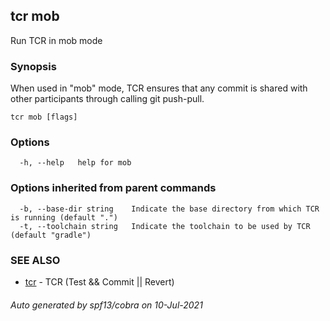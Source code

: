 ## tcr mob

Run TCR in mob mode

### Synopsis


When used in "mob" mode, TCR ensures that any commit
is shared with other participants through calling git push-pull.

```
tcr mob [flags]
```

### Options

```
  -h, --help   help for mob
```

### Options inherited from parent commands

```
  -b, --base-dir string    Indicate the base directory from which TCR is running (default ".")
  -t, --toolchain string   Indicate the toolchain to be used by TCR (default "gradle")
```

### SEE ALSO

* [tcr](tcr.md)	 - TCR (Test && Commit || Revert)

###### Auto generated by spf13/cobra on 10-Jul-2021
